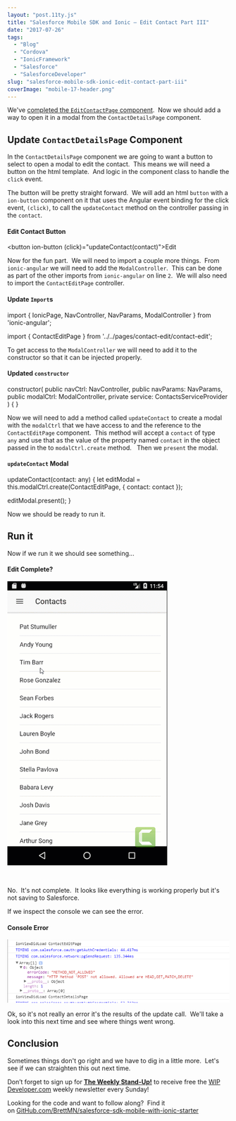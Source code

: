 ```yaml
---
layout: "post.11ty.js"
title: "Salesforce Mobile SDK and Ionic – Edit Contact Part III"
date: "2017-07-26"
tags: 
  - "Blog"
  - "Cordova"
  - "IonicFramework"
  - "Salesforce"
  - "SalesforceDeveloper"
slug: "salesforce-mobile-sdk-ionic-edit-contact-part-iii"
coverImage: "mobile-17-header.png"
---
```


We've [completed the `EditContactPage` component](https://wipdeveloper.wpcomstaging.com/2017/07/24/salesforce-mobile-sdk-ionic-edit-contact-part-ii/).  Now we should add a way to open it in a modal from the `ContactDetailsPage` component.

## Update `ContactDetailsPage` Component

In the `ContactDetailsPage` component we are going to want a button to select to open a modal to edit the contact.  This means we will need a button on the html template.  And logic in the component class to handle the `click` event.

The button will be pretty straight forward.  We will add an html `button` with a `ion-button` component on it that uses the Angular event binding for the click event, `(click)`, to call the `updateContact` method on the controller passing in the `contact`.

#### Edit Contact Button

<button ion-button (click)="updateContact(contact)">Edit</button>

Now for the fun part.  We will need to import a couple more things.  From `ionic-angular` we will need to add the `ModalController`.  This can be done as part of the other imports from `ionic-angular` on line `2`.  We will also need to import the `ContactEditPage` controller.

#### Update `Import`s

import { IonicPage, NavController, NavParams, ModalController } from 'ionic-angular';

import { ContactEditPage } from '../../pages/contact-edit/contact-edit';

To get access to the `ModalController` we will need to add it to the constructor so that it can be injected properly.

#### Updated `constructor`

constructor(
  public navCtrl: NavController,
  public navParams: NavParams,
  public modalCtrl: ModalController,
  private service: ContactsServiceProvider
) { }

Now we will need to add a method called `updateContact` to create a modal with the `modalCtrl` that we have access to and the reference to the `ContactEditPage` component.  This method will accept a `contact` of type `any` and use that as the value of the property named `contact` in the object passed in the to `modalCtrl.create` method.   Then we `present` the modal.

#### `updateContact` Modal

updateContact(contact: any) {
  let editModal = this.modalCtrl.create(ContactEditPage, { contact: contact });

  editModal.present();
}

Now we should be ready to run it.

## Run it

Now if we run it we should see something...

#### Edit Complete?

![Edit Complete?](images/mobile-17-00.gif)

 

No.  It's not complete.  It looks like everything is working properly but it's not saving to Salesforce.

If we inspect the console we can see the error.

#### Console Error

![Console Error](images/mobile-17-01.png)

Ok, so it's not really an error it's the results of the update call.  We'll take a look into this next time and see where things went wrong.

## Conclusion

Sometimes things don't go right and we have to dig in a little more.  Let's see if we can straighten this out next time.

Don’t forget to sign up for [**The Weekly Stand-Up!**](https://wipdeveloper.wpcomstaging.com/newsletter/) to receive free the [WIP Developer.com](https://wipdeveloper.wpcomstaging.com/) weekly newsletter every Sunday!

Looking for the code and want to follow along?  Find it on [GitHub.com/BrettMN/salesforce-sdk-mobile-with-ionic-starter](https://github.com/BrettMN/salesforce-sdk-mobile-with-ionic-starter)
